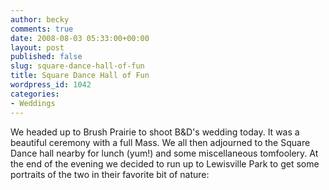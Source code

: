 ```yaml
---
author: becky
comments: true
date: 2008-08-03 05:33:00+00:00
layout: post
published: false
slug: square-dance-hall-of-fun
title: Square Dance Hall of Fun
wordpress_id: 1042
categories:
- Weddings
---
```


We headed up to Brush Prairie to shoot B&D's wedding today. It was a beautiful ceremony with a full Mass. We all then adjourned to the Square Dance hall nearby for lunch (yum!) and some miscellaneous tomfoolery. At the end of the evening we decided to run up to Lewisville Park to get some portraits of the two in their favorite bit of nature:


